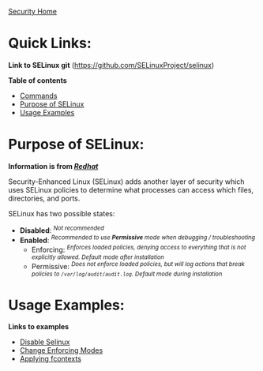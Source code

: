 [Security Home](/Security/README.md)

# Quick Links:
**Link to SELinux git** (https://github.com/SELinuxProject/selinux)

**Table of contents**
- [Commands](#commands)
- [Purpose of SELinux](#purpose-of-selinux)
- [Usage Examples](#usage-examples)

# Purpose of SELinux:
**Information is from _[Redhat](https://access.redhat.com/documentation/en-us/red_hat_enterprise_linux/9/html/configuring_basic_system_settings/assembly_configuring-system-security_configuring-basic-system-settings#con_managing-basic-selinux-settings_assembly_configuring-system-security)_**

Security-Enhanced Linux (SELinux) adds another layer of security which uses SELinux policies to determine what processes can access which files, directories, and ports.

SELinux has two possible states:
- **Disabled**: _<sup>Not recommended</sup>_
- **Enabled**: _<sup>Recommended to use **Permissive** mode when debugging / troubleshooting</sup>_
  - Enforcing: _<sup>Enforces loaded policies, denying access to everything that is not explicitly allowed. Default mode after installation</sup>_
  - Permissive: _<sup>Does not enforce loaded policies, but will log actions that break policies to `/var/log/audit/audit.log`. Default mode during installation</sup>_
 
# Usage Examples:
**Links to examples**
- [Disable Selinux](SELinux/disable-selinux.md)
- [Change Enforcing Modes](SELinux/change-enforcing-modes.md)
- [Applying fcontexts](SELinux/apply-fcontexts.md)





















